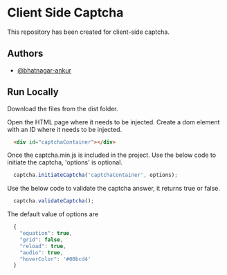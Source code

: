# Client Side Captcha

This repository has been created for client-side captcha.



## Authors

- [@bhatnagar-ankur](https://github.com/bhatnagar-ankur)


## Run Locally

Download the files from the dist folder.


Open the HTML page where it needs to be injected. Create a dom element with an ID where it needs to be injected.

```html
  <div id="captchaContainer"></div>
```

Once the captcha.min.js is included in the project. Use the below code to initiate the captcha, 'options' is optional.

```js
  captcha.initiateCaptcha('captchaContainer', options);
```

Use the below code to validate the captcha answer, it returns true or false.

```js
  captcha.validateCaptcha();
```

The default value of options are

```js
  {
    "equation": true,
    "grid": false,
    "reload": true,
    "audio": true,
    "hoverColor": '#00bcd4'
  }
```
